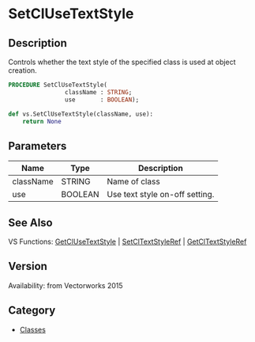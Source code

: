 # SetClUseTextStyle

## Description
Controls whether the text style of the specified class is used at object creation.

```pascal
PROCEDURE SetClUseTextStyle(
				className : STRING;
				use       : BOOLEAN);
```

```python
def vs.SetClUseTextStyle(className, use):
    return None
```

## Parameters
|Name|Type|Description|
|---|---|---|
|className|STRING|Name of class|
|use|BOOLEAN|Use text style on-off setting.|

## See Also
VS Functions:
[GetClUseTextStyle](GetClUseTextStyle.md) 
| [SetClTextStyleRef](SetClTextStyleRef.md) 
| [GetClTextStyleRef](GetClTextStyleRef.md)

## Version
Availability: from Vectorworks 2015

## Category
* [Classes](../Categories/Classes.md)
